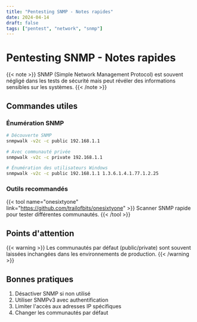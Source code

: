 ```yaml
---
title: "Pentesting SNMP - Notes rapides"
date: 2024-04-14
draft: false
tags: ["pentest", "network", "snmp"]
---
```


# Pentesting SNMP - Notes rapides

{{< note >}}
SNMP (Simple Network Management Protocol) est souvent négligé dans les tests de sécurité mais peut révéler des informations sensibles sur les systèmes.
{{< /note >}}

## Commandes utiles

### Énumération SNMP
```bash
# Découverte SNMP
snmpwalk -v2c -c public 192.168.1.1

# Avec communauté privée
snmpwalk -v2c -c private 192.168.1.1

# Énumération des utilisateurs Windows
snmpwalk -v2c -c public 192.168.1.1 1.3.6.1.4.1.77.1.2.25
```

### Outils recommandés
{{< tool name="onesixtyone" link="https://github.com/trailofbits/onesixtyone" >}}
Scanner SNMP rapide pour tester différentes communautés.
{{< /tool >}}

## Points d'attention

{{< warning >}}
Les communautés par défaut (public/private) sont souvent laissées inchangées dans les environnements de production.
{{< /warning >}}

## Bonnes pratiques

1. Désactiver SNMP si non utilisé
2. Utiliser SNMPv3 avec authentification
3. Limiter l'accès aux adresses IP spécifiques
4. Changer les communautés par défaut 